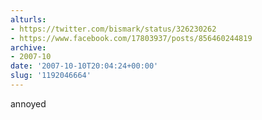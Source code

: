 ```yaml
---
alturls:
- https://twitter.com/bismark/status/326230262
- https://www.facebook.com/17803937/posts/856460244819
archive:
- 2007-10
date: '2007-10-10T20:04:24+00:00'
slug: '1192046664'
---
```


annoyed

